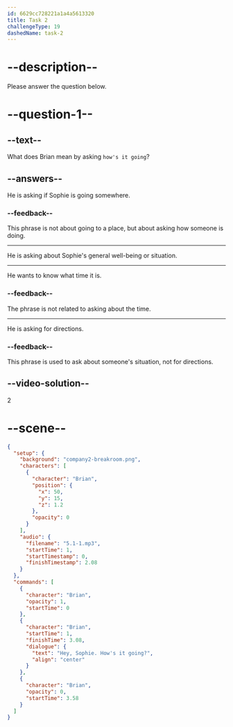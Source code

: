 ```yaml
---
id: 6629cc728221a1a4a5613320
title: Task 2
challengeType: 19
dashedName: task-2
---
```


<!-- (Audio) Brian: Hey, Sophie, how's it going? -->

# --description--

Please answer the question below.

# --question-1--

## --text--

What does Brian mean by asking `how's it going`?

## --answers--

He is asking if Sophie is going somewhere.

### --feedback--

This phrase is not about going to a place, but about asking how someone is doing.

---

He is asking about Sophie's general well-being or situation.

---

He wants to know what time it is.

### --feedback--

The phrase is not related to asking about the time.

---

He is asking for directions.

### --feedback--

This phrase is used to ask about someone's situation, not for directions.

## --video-solution--

2

# --scene--

```json
{
  "setup": {
    "background": "company2-breakroom.png",
    "characters": [
      {
        "character": "Brian",
        "position": {
          "x": 50,
          "y": 15,
          "z": 1.2
        },
        "opacity": 0
      }
    ],
    "audio": {
      "filename": "5.1-1.mp3",
      "startTime": 1,
      "startTimestamp": 0,
      "finishTimestamp": 2.08
    }
  },
  "commands": [
    {
      "character": "Brian",
      "opacity": 1,
      "startTime": 0
    },
    {
      "character": "Brian",
      "startTime": 1,
      "finishTime": 3.08,
      "dialogue": {
        "text": "Hey, Sophie. How's it going?",
        "align": "center"
      }
    },
    {
      "character": "Brian",
      "opacity": 0,
      "startTime": 3.58
    }
  ]
}
```
